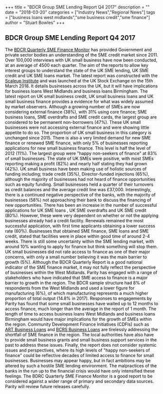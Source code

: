 +++
title = "BDCR Group SME Lending Report Q4 2017"
description = ""
date = "2018-03-20"
categories = ["Industry News","Regional News"]
tags = ["business loans west midlands","sme business credit","sme finance"]
author = "Stuart Bowles"
+++


## BDCR Group SME Lending Report Q4 2017


<span style="color: #000000;">The <a href="https://www.bdrc-group.com/products/sme-finance-monitor/" style="color: #000000;">BDCR Quarterly SME Finance Monitor</a> has provided Government and private sector bodies an understanding of the SME credit market since 2011. Over 100,000 interviews with UK small business have now been conducted, at an average of 4500 each quarter. The aim of the reports to allow key interest groups to understand the state of the UK SME lending, UK SME credit and UK SME loans market. The latest report was constructed with the <a href="http://www.scaleupinstitute.org.uk/sme-finance-monitor/" style="color: #000000;">Scaleup Institute</a> and was launched at the UK Stock Exchange on the 15th March 2018. It details businesses across the UK, but it will have implications for business loans West Midlands and business loans Birmingham.</span>
<span style="color: #000000;">The latest report on UK small business credit, UK small business loans and UK small business finance provides a evidence for what was widely assumed by market observers. Although a growing number of SMEs are now considering external finance (38%), with 31% using core finance; SME business loans, SME overdrafts and SME credit cards, the largest group are considered to be permanent non-borrowers (47%). These UK small businesses were not accessing external finance and were showing little appetite to do so. The proportion of UK small business in this category is unchanged since 2015. There is also a very limited demand for new SME finance or renewed SME finance, with only 5% of businesses reporting applications for new small business finance. This level is half the level of 2012 (11%). The largest group were "happy non-seekers of finance" at 83% of small businesses.</span>
<span style="color: #000000;">The state of UK SMEs were positive, with most SMEs reporting making a profit (82%) and nearly half stating they had grown (42%). UK small business have been making use of holistic sources of funding including; trade credit (35%), Director-funded injections (65%), although the majority of businesses had not heard of finance opportunities such as equity funding. Small businesses held a quarter of their turnovers as credit balances and the average credit line was £37,000. Interestingly, there is a continued negative perspective of the banks, with the majority of businesses (58%) not approaching their bank to discuss the financing of new opportunities.</span>
<span style="color: #000000;">There has been an increase in the number of successful applications for UK SME loans , UK SME overdrafts and UK SME credit (80%). However, these were very dependent on whether or not the applying businesses already had a credit facility. Renewals remained the most successful application, with first time applicants obtaining a lower success rate (60%). Businesses that obtained SME finance, SME loans and SME credit, stated that facilities were in place within good time of around 2-4 weeks. There is still some uncertainty within the SME lending market, with around 10% wanting to apply for finance but think something will stop them. UK small businesses did not rate access to finance as one of their major concerns, with only a small number believing it was the main barrier to growth (5%).</span>
<span style="color: #000000;">Although the BDCR Quarterly Report is a good national indicator of the SME finance market, it may not fully reflect the perspective of businesses within the West Midlands. Parity has engaged with a range of stakeholders who have indicated that SME access to finance is a major barrier to growth in the region. The BDCR sample structure had 8% of respondents from the West Midlands and used a lower figure for manufacturing (6%), of which manufacturing represents a much higher proportion of total output (14.8% in 2017). Responses to engagements by Parity has found that some small businesses have waited up to 12 months to access finance, much longer than the average in the report of 1 month. The length of time to access business loans West Midlands and business loans Birmingham would have major implications for the growth of SMEs within the region. Community Development Finance Initiatives (CDFIs) such as <a href="http://artbusinessloans.co.uk/" style="color: #000000;">ART Business Loans</a> and <a href="https://bcrs.org.uk/" style="color: #000000;">BCRS Business Loans</a> are tirelessly addressing the shortfall of SME finance in the region. The local authorities have also have to provide small business grants and small business support services in the past to address these issues. Finally, the report does not consider systemic issues and perspectives, where its high levels of "happy non-seekers of finance" could be reflective decades of limited access to finance for small businesses. Businesses may appear happy, but in fact ambitions may be altered by such a hostile SME lending environment. The malpractices of the banks in the run up to the financial crisis would have only intensified these feelings. The BDRC Quarterly SME Finance Monitor is a good report to be considered against a wider range of primary and secondary data sources. Parity will review future releases carefully.</span>
